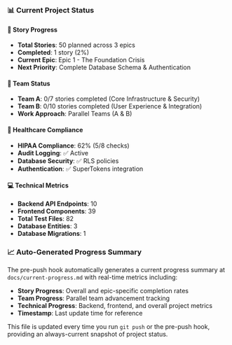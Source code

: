 
### 📊 Current Project Status

#### **🎯 Story Progress**
- **Total Stories**: 50 planned across 3 epics
- **Completed**: 1 story (2%)
- **Current Epic**: Epic 1 - The Foundation Crisis
- **Next Priority**: Complete Database Schema & Authentication

#### **🔄 Team Status**
- **Team A**: 0/7 stories completed (Core Infrastructure & Security)
- **Team B**: 0/10 stories completed (User Experience & Integration)
- **Work Approach**: Parallel Teams (A & B)

#### **🏥 Healthcare Compliance**
- **HIPAA Compliance**: 62% (5/8 checks)
- **Audit Logging**: ✅ Active
- **Database Security**: ✅ RLS policies
- **Authentication**: ✅ SuperTokens integration

#### **💻 Technical Metrics**
- **Backend API Endpoints**: 10
- **Frontend Components**: 39
- **Total Test Files**: 82
- **Database Entities**: 3
- **Database Migrations**: 1

### 📈 Auto-Generated Progress Summary

The pre-push hook automatically generates a current progress summary at `docs/current-progress.md` with real-time metrics including:

- **Story Progress**: Overall and epic-specific completion rates
- **Team Progress**: Parallel team advancement tracking
- **Technical Progress**: Backend, frontend, and overall project metrics
- **Timestamp**: Last update time for reference

This file is updated every time you run `git push` or the pre-push hook, providing an always-current snapshot of project status.
